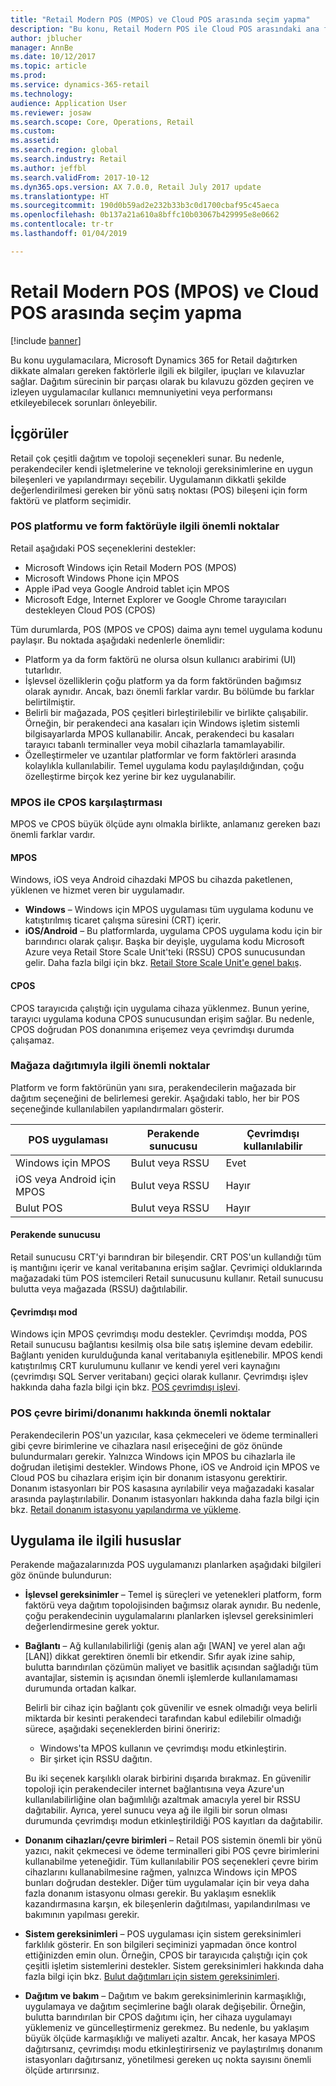 ```yaml
---
title: "Retail Modern POS (MPOS) ve Cloud POS arasında seçim yapma"
description: "Bu konu, Retail Modern POS ile Cloud POS arasındaki ana farkları açıklar. Ayrıca, Microsoft Dynamics 365 for Retail uygulayan perakendecilerin gereksinimlerine en uygun seçimi yapmak için dikkate almaları gereken çeşitli faktörleri de açıklar."
author: jblucher
manager: AnnBe
ms.date: 10/12/2017
ms.topic: article
ms.prod: 
ms.service: dynamics-365-retail
ms.technology: 
audience: Application User
ms.reviewer: josaw
ms.search.scope: Core, Operations, Retail
ms.custom: 
ms.assetid: 
ms.search.region: global
ms.search.industry: Retail
ms.author: jeffbl
ms.search.validFrom: 2017-10-12
ms.dyn365.ops.version: AX 7.0.0, Retail July 2017 update
ms.translationtype: HT
ms.sourcegitcommit: 190d0b59ad2e232b33b3c0d1700cbaf95c45aeca
ms.openlocfilehash: 0b137a21a610a8bffc10b03067b429995e8e0662
ms.contentlocale: tr-tr
ms.lasthandoff: 01/04/2019

---
```


# <a name="choose-between-retail-modern-pos-mpos-and-cloud-pos"></a>Retail Modern POS (MPOS) ve Cloud POS arasında seçim yapma

[!include [banner](includes/banner.md)]

Bu konu uygulamacılara, Microsoft Dynamics 365 for Retail dağıtırken dikkate almaları gereken faktörlerle ilgili ek bilgiler, ipuçları ve kılavuzlar sağlar. Dağıtım sürecinin bir parçası olarak bu kılavuzu gözden geçiren ve izleyen uygulamacılar kullanıcı memnuniyetini veya performansı etkileyebilecek sorunları önleyebilir.

## <a name="insights"></a>İçgörüler

Retail çok çeşitli dağıtım ve topoloji seçenekleri sunar. Bu nedenle, perakendeciler kendi işletmelerine ve teknoloji gereksinimlerine en uygun bileşenleri ve yapılandırmayı seçebilir. Uygulamanın dikkatli şekilde değerlendirilmesi gereken bir yönü satış noktası (POS) bileşeni için form faktörü ve platform seçimidir.

### <a name="pos-platform-and-form-factor-considerations"></a>POS platformu ve form faktörüyle ilgili önemli noktalar

Retail aşağıdaki POS seçeneklerini destekler:

- Microsoft Windows için Retail Modern POS (MPOS)
- Microsoft Windows Phone için MPOS
- Apple iPad veya Google Android tablet için MPOS
- Microsoft Edge, Internet Explorer ve Google Chrome tarayıcıları destekleyen Cloud POS (CPOS)

Tüm durumlarda, POS (MPOS ve CPOS) daima aynı temel uygulama kodunu paylaşır. Bu noktada aşağıdaki nedenlerle önemlidir:

- Platform ya da form faktörü ne olursa olsun kullanıcı arabirimi (UI) tutarlıdır.
- İşlevsel özelliklerin çoğu platform ya da form faktöründen bağımsız olarak aynıdır. Ancak, bazı önemli farklar vardır. Bu bölümde bu farklar belirtilmiştir.
- Belirli bir mağazada, POS çeşitleri birleştirilebilir ve birlikte çalışabilir. Örneğin, bir perakendeci ana kasaları için Windows işletim sistemli bilgisayarlarda MPOS kullanabilir. Ancak, perakendeci bu kasaları tarayıcı tabanlı terminaller veya mobil cihazlarla tamamlayabilir.
- Özelleştirmeler ve uzantılar platformlar ve form faktörleri arasında kolaylıkla kullanılabilir. Temel uygulama kodu paylaşıldığından, çoğu özelleştirme birçok kez yerine bir kez uygulanabilir.

### <a name="mpos-vs-cpos"></a>MPOS ile CPOS karşılaştırması

MPOS ve CPOS büyük ölçüde aynı olmakla birlikte, anlamanız gereken bazı önemli farklar vardır.

#### <a name="mpos"></a>MPOS

Windows, iOS veya Android cihazdaki MPOS bu cihazda paketlenen, yüklenen ve hizmet veren bir uygulamadır.

- **Windows** – Windows için MPOS uygulaması tüm uygulama kodunu ve katıştırılmış ticaret çalışma süresini (CRT) içerir. 
- **iOS/Android** – Bu platformlarda, uygulama CPOS uygulama kodu için bir barındırıcı olarak çalışır. Başka bir deyişle, uygulama kodu Microsoft Azure veya Retail Store Scale Unit'teki (RSSU) CPOS sunucusundan gelir. Daha fazla bilgi için bkz. [Retail Store Scale Unit'e genel bakış](https://docs.microsoft.com/dynamics365/unified-operations/retail/dev-itpro/retail-store-system-begin).

#### <a name="cpos"></a>CPOS

CPOS tarayıcıda çalıştığı için uygulama cihaza yüklenmez. Bunun yerine, tarayıcı uygulama koduna CPOS sunucusundan erişim sağlar. Bu nedenle, CPOS doğrudan POS donanımına erişemez veya çevrimdışı durumda çalışamaz.

### <a name="store-deployment-considerations"></a>Mağaza dağıtımıyla ilgili önemli noktalar

Platform ve form faktörünün yanı sıra, perakendecilerin mağazada bir dağıtım seçeneğini de belirlemesi gerekir. Aşağıdaki tablo, her bir POS seçeneğinde kullanılabilen yapılandırmaları gösterir.

| POS uygulaması         | Perakende sunucusu | Çevrimdışı kullanılabilir |
|-------------------------|---------------|-------------------|
| Windows için MPOS        | Bulut veya RSSU | Evet               |
| iOS veya Android için MPOS | Bulut veya RSSU | Hayır                |
| Bulut POS               | Bulut veya RSSU | Hayır                |

#### <a name="retail-server"></a>Perakende sunucusu

Retail sunucusu CRT'yi barındıran bir bileşendir. CRT POS'un kullandığı tüm iş mantığını içerir ve kanal veritabanına erişim sağlar. Çevrimiçi olduklarında mağazadaki tüm POS istemcileri Retail sunucusunu kullanır.  Retail sunucusu bulutta veya mağazada (RSSU) dağıtılabilir.

#### <a name="offline-mode"></a>Çevrimdışı mod

Windows için MPOS çevrimdışı modu destekler. Çevrimdışı modda, POS Retail sunucusu bağlantısı kesilmiş olsa bile satış işlemine devam edebilir. Bağlantı yeniden kurulduğunda kanal veritabanıyla eşitlenebilir. MPOS kendi katıştırılmış CRT kurulumunu kullanır ve kendi yerel veri kaynağını (çevrimdışı SQL Server veritabanı) geçici olarak kullanır. Çevrimdışı işlev hakkında daha fazla bilgi için bkz. [POS çevrimdışı işlevi](https://docs.microsoft.com/dynamics365/unified-operations/retail/pos-offline-functionality).

### <a name="pos-peripheralhardware-considerations"></a>POS çevre birimi/donanımı hakkında önemli noktalar

Perakendecilerin POS'un yazıcılar, kasa çekmeceleri ve ödeme terminalleri gibi çevre birimlerine ve cihazlara nasıl erişeceğini de göz önünde bulundurmaları gerekir. Yalnızca Windows için MPOS bu cihazlarla ile doğrudan iletişimi destekler. Windows Phone, iOS ve Android için MPOS ve Cloud POS bu cihazlara erişim için bir donanım istasyonu gerektirir. Donanım istasyonları bir POS kasasına ayrılabilir veya mağazadaki kasalar arasında paylaştırılabilir. Donanım istasyonları hakkında daha fazla bilgi için bkz. [Retail donanım istasyonu yapılandırma ve yükleme](https://docs.microsoft.com/dynamics365/unified-operations/retail/retail-hardware-station-configuration-installation).

## <a name="implementation-considerations"></a>Uygulama ile ilgili hususlar

Perakende mağazalarınızda POS uygulamanızı planlarken aşağıdaki bilgileri göz önünde bulundurun:

- **İşlevsel gereksinimler** – Temel iş süreçleri ve yetenekleri platform, form faktörü veya dağıtım topolojisinden bağımsız olarak aynıdır. Bu nedenle, çoğu perakendecinin uygulamalarını planlarken işlevsel gereksinimleri değerlendirmesine gerek yoktur.
- **Bağlantı** – Ağ kullanılabilirliği (geniş alan ağı \[WAN\] ve yerel alan ağı \[LAN\]) dikkat gerektiren önemli bir etkendir. Sıfır ayak izine sahip, bulutta barındırılan çözümün maliyet ve basitlik açısından sağladığı tüm avantajlar, sistemin iş açısından önemli işlemlerde kullanılamaması durumunda ortadan kalkar.

    Belirli bir cihaz için bağlantı çok güvenilir ve esnek olmadığı veya belirli miktarda bir kesinti perakendeci tarafından kabul edilebilir olmadığı sürece, aşağıdaki seçeneklerden birini öneririz:

    - Windows'ta MPOS kullanın ve çevrimdışı modu etkinleştirin.
    - Bir şirket için RSSU dağıtın.

    Bu iki seçenek karşılıklı olarak birbirini dışarıda bırakmaz. En güvenilir topoloji için perakendeciler internet bağlantısına veya Azure'un kullanılabilirliğine olan bağımlılığı azaltmak amacıyla yerel bir RSSU dağıtabilir. Ayrıca, yerel sunucu veya ağ ile ilgili bir sorun olması durumunda çevrimdışı modun etkinleştirildiği POS kayıtları da dağıtabilir.

- **Donanım cihazları/çevre birimleri** – Retail POS sistemin önemli bir yönü yazıcı, nakit çekmecesi ve ödeme terminalleri gibi POS çevre birimlerini kullanabilme yeteneğidir. Tüm kullanılabilir POS seçenekleri çevre birim cihazlarını kullanabilmesine rağmen, yalnızca Windows için MPOS bunları doğrudan destekler. Diğer tüm uygulamalar için bir veya daha fazla donanım istasyonu olması gerekir. Bu yaklaşım esneklik kazandırmasına karşın, ek bileşenlerin dağıtılması, yapılandırılması ve bakımının yapılması gerekir.
- **Sistem gereksinimleri** – POS uygulaması için sistem gereksinimleri farklılık gösterir. En son bilgileri seçiminizi yapmadan önce kontrol ettiğinizden emin olun. Örneğin, CPOS bir tarayıcıda çalıştığı için çok çeşitli işletim sistemlerini destekler. Sistem gereksinimleri hakkında daha fazla bilgi için bkz. [Bulut dağıtımları için sistem gereksinimleri](https://docs.microsoft.com/dynamics365/unified-operations/fin-and-ops/get-started/system-requirements).
- **Dağıtım ve bakım** – Dağıtım ve bakım gereksinimlerinin karmaşıklığı, uygulamaya ve dağıtım seçimlerine bağlı olarak değişebilir. Örneğin, bulutta barındırılan bir CPOS dağıtımı için, her cihaza uygulamayı yüklemeniz ve güncelleştirmeniz gerekmez. Bu nedenle, bu yaklaşım büyük ölçüde karmaşıklığı ve maliyeti azaltır. Ancak, her kasaya MPOS dağıtırsanız, çevrimdışı modu etkinleştirirseniz ve paylaştırılmış donanım istasyonları dağıtırsanız, yönetilmesi gereken uç nokta sayısını önemli ölçüde artırırsınız.

